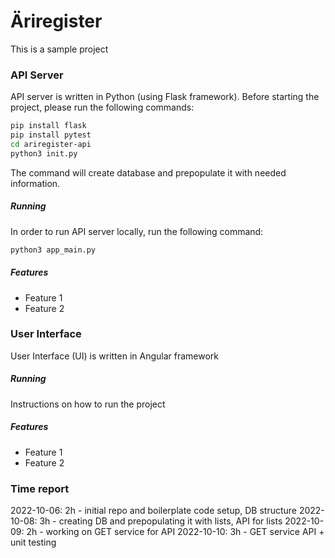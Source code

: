 # Äriregister
This is a sample project
### API Server
API server is written in Python (using Flask framework).
Before starting the project, please run the following commands:
```sh
pip install flask
pip install pytest
cd ariregister-api
python3 init.py
```
The command will create database and prepopulate it with needed information.
##### Running
In order to run API server locally, run the following command:
```sh
python3 app_main.py
```
##### Features
- Feature 1
- Feature 2

### User Interface
User Interface (UI) is written in Angular framework
##### Running
Instructions on how to run the project
##### Features
- Feature 1
- Feature 2

### Time report
2022-10-06: 2h - initial repo and boilerplate code setup, DB structure
2022-10-08: 3h - creating DB and prepopulating it with lists, API for lists
2022-10-09: 2h - working on GET service for API
2022-10-10: 3h - GET service API + unit testing